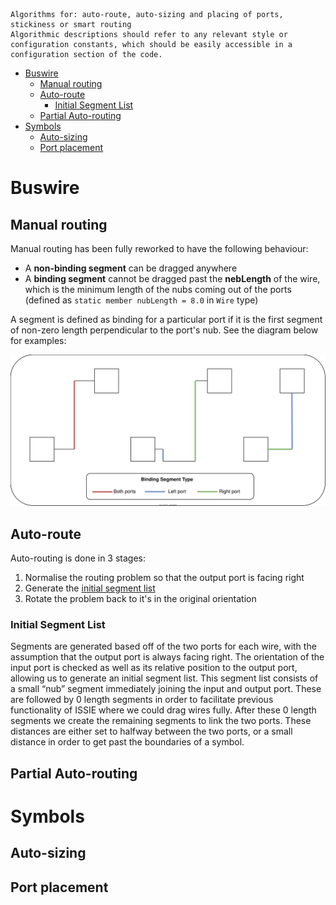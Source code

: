 
    Algorithms for: auto-route, auto-sizing and placing of ports, stickiness or smart routing
    Algorithmic descriptions should refer to any relevant style or configuration constants, which should be easily accessible in a configuration section of the code.

- [Buswire](#buswire)
  - [Manual routing](#manual-routing)
  - [Auto-route](#auto-route)
    - [Initial Segment List](#initial-segment-list)
  - [Partial Auto-routing](#partial-auto-routing)
- [Symbols](#symbols)
  - [Auto-sizing](#auto-sizing)
  - [Port placement](#port-placement)

# Buswire

## Manual routing
Manual routing has been fully reworked to have the following behaviour:
- A **non-binding segment** can be dragged anywhere
- A **binding segment** cannot be dragged past the **nebLength** of the wire, which is the minimum length of the nubs coming out of the ports (defined as `static member nubLength = 8.0` in `Wire` type)

A segment is defined as binding for a particular port if it is the first segment of non-zero length perpendicular to the port's nub. See the diagram below for examples:

![binding_segments](img/analysis/bindingSegment.svg)

## Auto-route
Auto-routing is done in 3 stages:
1. Normalise the routing problem so that the output port is facing right
2. Generate the [initial segment list](#initial-segment-list)
3. Rotate the problem back to it's in the original orientation

### Initial Segment List
Segments are generated based off of the two ports for each wire, with the assumption that the output port is always facing right. The orientation of the input port is checked as well as its relative position to the output port, allowing us to generate an initial segment list. This segment list consists of a small “nub” segment immediately joining the input and output port. These are followed by 0 length segments in order to facilitate previous functionality of ISSIE where we could drag wires fully. After these 0 length segments we create the remaining segments to link the two ports. These distances are either set to halfway between the two ports, or a small distance in order to get past the boundaries of a symbol.

## Partial Auto-routing

# Symbols

## Auto-sizing

## Port placement